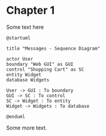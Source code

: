 # Chapter 1

Some text here

```plantuml
@startuml

title "Messages - Sequence Diagram"

actor User
boundary "Web GUI" as GUI
control "Shopping Cart" as SC
entity Widget
database Widgets

User -> GUI : To boundary
GUI -> SC : To control
SC -> Widget : To entity
Widget -> Widgets : To database

@enduml
```

Some more text.
